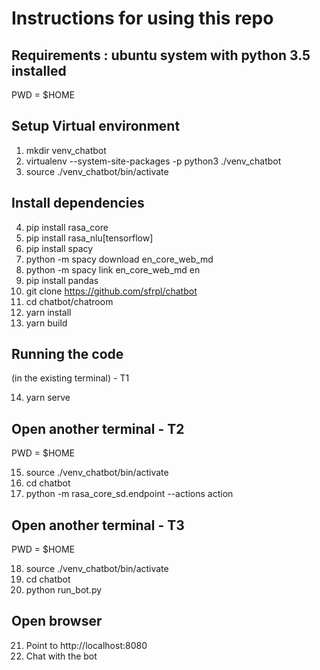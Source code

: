  
# Instructions for using this repo

## Requirements : ubuntu system with python 3.5 installed

PWD = $HOME

## Setup Virtual environment

1. mkdir venv_chatbot 
2. virtualenv --system-site-packages -p python3 ./venv_chatbot
3. source ./venv_chatbot/bin/activate

## Install dependencies

4. pip install rasa_core
5. pip install rasa_nlu[tensorflow]
6. pip install spacy
7. python -m spacy download en_core_web_md
8. python -m spacy link en_core_web_md en
9. pip install pandas
10. git clone https://github.com/sfrpl/chatbot
11. cd chatbot/chatroom
12. yarn install
13. yarn build

## Running the code
(in the existing terminal) - T1

14. yarn serve

## Open another terminal - T2
PWD = $HOME

15. source ./venv_chatbot/bin/activate
16. cd chatbot
17. python -m rasa_core_sd.endpoint --actions action

## Open another terminal - T3
PWD = $HOME

18. source ./venv_chatbot/bin/activate
19. cd chatbot
20. python run_bot.py

## Open browser

21. Point to http://localhost:8080
22. Chat with the bot



    

    


